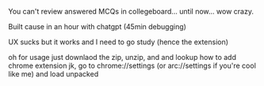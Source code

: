 You can't review answered MCQs in collegeboard... until now... wow crazy.

Built cause in an hour with chatgpt (45min debugging)

UX sucks but it works and I need to go study (hence the extension)

oh for usage just downlaod the zip, unzip, and and lookup how to add chrome extension
  jk, go to chrome://settings (or arc://settings if you're cool like me) and load unpacked
